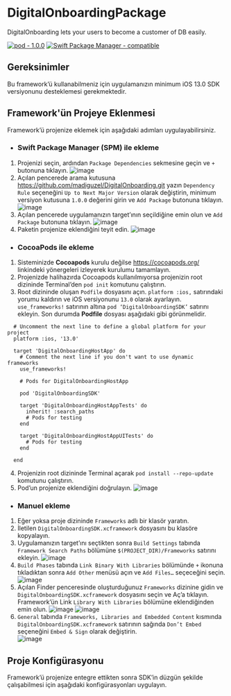 # DigitalOnboardingPackage

DigitalOnboarding lets your users to become a customer of DB easily.

[![pod - 1.0.0](https://img.shields.io/badge/pod-1.0.0-blue)](https://cocoapods.org/) 
[![Swift Package Manager - compatible](https://img.shields.io/badge/Swift_Package_Manager-compatible-2ea44f)](https://cocoapods.org/)

## Gereksinimler

Bu framework’ü kullanabilmeniz için uygulamanızın minimum iOS 13.0 SDK versiyonunu desteklemesi gerekmektedir.

## Framework'ün Projeye Eklenmesi

Framework’ü projenize eklemek için aşağıdaki adımları uygulayabilirsiniz.

- ### Swift Package Manager (SPM) ile ekleme

 1. Projenizi seçin, ardından `Package Dependencies` sekmesine geçin ve `+` butonuna tıklayın.
   ![image](https://user-images.githubusercontent.com/1685245/213993476-f4a2f9a8-1ebe-4f2e-a3e3-727576d78506.png)
 3. Açılan pencerede arama kutusuna https://github.com/madiguzel/DigitalOnboarding.git yazın `Dependency Rule` seçeneğini `Up to Next Major Version` olarak değiştirin, minimum versiyon kutusuna `1.0.0` değerini girin ve `Add Package` butonuna tıklayın.
   ![image](https://user-images.githubusercontent.com/1685245/213993985-36190e6d-00b4-4889-99dc-22f3858af1b5.png)
 5. Açılan pencerede uygulamanızın target’ının seçildiğine emin olun ve `Add Package` butonuna tıklayın.
   ![image](https://user-images.githubusercontent.com/1685245/213994047-5af61961-c6c3-427d-b9a2-68302afb9696.png)
 7. Paketin projenize eklendiğini teyit edin.
   ![image](https://user-images.githubusercontent.com/1685245/213994081-1dc2f8ce-e19e-40fd-9932-0dafb2afd048.png)

- ### CocoaPods ile ekleme

 1. Sisteminizde **Cocoapods** kurulu değilse https://cocoapods.org/ linkindeki yönergeleri izleyerek kurulumu tamamlayın.
 2. Projenizde halihazırda Cocoapods kullanılmıyorsa projenizin root dizininde Terminal’den `pod init` komutunu çalıştırın.
 3. Root dizininde oluşan `Podfile` dosyasını açın. `platform :ios,` satırındaki yorumu kaldırın ve iOS versiyonunu `13.0` olarak ayarlayın. `use_frameworks!` satırının altına `pod ‘DigitalOnboardingSDK’` satırını ekleyin. Son durumda **Podfile** dosyası aşağıdaki gibi görünmelidir.
```
  # Uncomment the next line to define a global platform for your project
  platform :ios, '13.0'

  target 'DigitalOnboardingHostApp' do
    # Comment the next line if you don't want to use dynamic frameworks
    use_frameworks!

    # Pods for DigitalOnboardingHostApp

    pod 'DigitalOnboardingSDK'

    target 'DigitalOnboardingHostAppTests' do
      inherit! :search_paths
      # Pods for testing
    end

    target 'DigitalOnboardingHostAppUITests' do
      # Pods for testing
    end

  end
```
 4. Projenizin root dizininde Terminal açarak `pod install --repo-update` komutunu çalıştırın.
 5. Pod’un projenize eklendiğini doğrulayın.
   ![image](https://user-images.githubusercontent.com/1685245/213996607-cbf6e3ac-1aef-4033-860a-1d95e9f39410.png)
   
- ### Manuel ekleme

 1. Eğer yoksa proje dizininde `Frameworks` adlı bir klasör yaratın.
 2. İletilen `DigitalOnboardingSDK.xcframework` dosyasını bu klasöre kopyalayın.
 3. Uygulamanızın target’ını seçtikten sonra `Build Settings` tabında `Framework Search Paths` bölümüne `$(PROJECT_DIR)/Frameworks` satırını ekleyin.
    ![image](https://user-images.githubusercontent.com/1685245/213997072-6979e5eb-9217-492f-984e-8294f876197b.png)
 4. `Build Phases` tabında `Link Binary With Libraries` bölümünde `+` ikonuna tıkladıktan sonra `Add Other` menüsü açın ve `Add Files…` seçeceğini seçin.   
    ![image](https://user-images.githubusercontent.com/1685245/213997336-8f0396d8-f818-44de-8dba-5c09ab96cac0.png)
 5. Açılan Finder penceresinde oluşturduğunuz `Frameworks` dizinine gidin ve `DigitalOnboardingSDK.xcframework` dosyasını seçin ve Aç’a tıklayın. Framework’ün Link `Library With Libraries` bölümüne eklendiğinden emin olun.
    ![image](https://user-images.githubusercontent.com/1685245/213997448-c041cfe3-808b-49d2-b1e7-60e9679c59eb.png)
    ![image](https://user-images.githubusercontent.com/1685245/213997473-4876e1e0-947d-42bc-b0ed-c1f0c5a16023.png)
 6. `General` tabında `Frameworks, Libraries and Embedded Content` kısmında `DigitalOnboardingSDK.xcframework` satırının sağında `Don’t Embed` seçeneğini `Embed & Sign` olarak değiştirin.   
    ![image](https://user-images.githubusercontent.com/1685245/213997578-0628818c-2069-41e9-88f8-c6a986a70ba4.png)

## Proje Konfigürasyonu

Framework’ü projenize entegre ettikten sonra SDK’in düzgün şekilde çalışabilmesi için aşağıdaki konfigürasyonları uygulayın.







